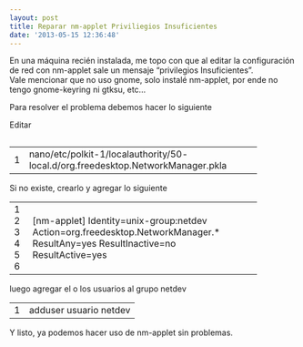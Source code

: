 ```yaml
---
layout: post
title: Reparar nm-applet Priviliegios Insuficientes
date: '2013-05-15 12:36:48'
---
```



En una máquina recién instalada, me topo con que al editar la configuración de red con nm-applet sale un mensaje “privilegios Insuficientes”.  
 Vale mencionar que no uso gnome, solo instalé nm-applet, por ende no tengo gnome-keyring ni gtksu, etc…

Para resolver el problema debemos hacer lo siguiente

Editar

<div class="codecolorer-container bash default" style="overflow:auto;white-space:nowrap;width:435px;"><table cellpadding="0" cellspacing="0"><tbody><tr><td class="line-numbers"><div>1  
</div></td><td><div class="bash codecolorer"><span class="kw2">nano</span><span class="sy0">/</span>etc<span class="sy0">/</span>polkit-<span class="nu0">1</span><span class="sy0">/</span>localauthority<span class="sy0">/</span><span class="nu0">50</span>-local.d<span class="sy0">/</span>org.freedesktop.NetworkManager.pkla</div></td></tr></tbody></table></div>Si no existe, crearlo y agregar lo siguiente

<div class="codecolorer-container bash default" style="overflow:auto;white-space:nowrap;width:435px;"><table cellpadding="0" cellspacing="0"><tbody><tr><td class="line-numbers"><div>1  
2  
3  
4  
5  
6  
</div></td><td><div class="bash codecolorer"><span class="br0">[</span>nm-applet<span class="br0">]</span>  
<span class="re2">Identity</span>=unix-group:netdev  
<span class="re2">Action</span>=org.freedesktop.NetworkManager.<span class="sy0">*</span>  
<span class="re2">ResultAny</span>=<span class="kw2">yes</span>  
<span class="re2">ResultInactive</span>=no  
<span class="re2">ResultActive</span>=<span class="kw2">yes</span></div></td></tr></tbody></table></div>luego agregar el o los usuarios al grupo netdev

<div class="codecolorer-container bash default" style="overflow:auto;white-space:nowrap;width:435px;"><table cellpadding="0" cellspacing="0"><tbody><tr><td class="line-numbers"><div>1  
</div></td><td><div class="bash codecolorer">adduser usuario netdev</div></td></tr></tbody></table></div>Y listo, ya podemos hacer uso de nm-applet sin problemas.


